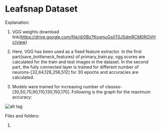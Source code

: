 # Leafsnap Dataset
Explanation:

1) VGG weights download link(https://drive.google.com/file/d/0Bz7KyqmuGsilT0J5dmRCM0ROVHc/view)

2) Here, VGG has been used as a fixed feature extractor. In the first part(save_bottleneck_features) of primary_train.py, vgg scores are calculated for the train and test images in the dataset. In the second part, the fully connected layer is trained for different number of neurons-[32,64,128,256,512] for 30 epochs and accuracies are calculated.

3) Models were trained for increasing number of classes- [30,50,70,90,110,130,150,170]. Following is the graph for the maximum accuracy:

![alt tag](https://github.com/srijan-mishra/Computer-Vision-Projects/blob/master/Projects/Leafsnap%20Dataset/graphs/Graph1.png)

Files and folders:

1) 



